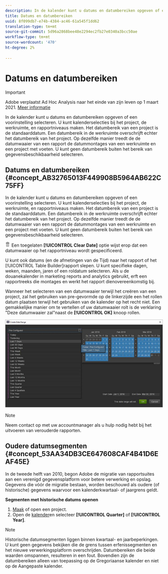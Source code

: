 ```yaml
---
description: In de kalender kunt u datums en datumbereiken opgeven of een voorinstelling selecteren. U kunt kalenderselecties bij het project, de werkruimte, en rapportniveaus maken. Het datumbereik van een project is de standaarddatum. Een datumbereik in de werkruimte overschrijft echter het datumbereik van het project. Op dezelfde manier treedt de de datumwaaier van een rapport de datummontages van een werkruimte en een project met voeten. U kunt geen datumbereik buiten het bereik van gegevensbeschikbaarheid selecteren.
title: Datums en datumbereiken
uuid: 8f099db7-e74b-4384-ac46-61a545f1dd62
translation-type: tm+mt
source-git-commit: 5d96a2868bee48e2294ec2fb27e0340a3bcc50ae
workflow-type: tm+mt
source-wordcount: '470'
ht-degree: 2%

---
```



# Datums en datumbereiken

>[!IMPORTANT]
>
>Adobe verplaatst Ad Hoc Analysis naar het einde van zijn leven op 1 maart 2021. [Meer informatie](https://adobe.ly/discoverworkspace)

In de kalender kunt u datums en datumbereiken opgeven of een voorinstelling selecteren. U kunt kalenderselecties bij het project, de werkruimte, en rapportniveaus maken. Het datumbereik van een project is de standaarddatum. Een datumbereik in de werkruimte overschrijft echter het datumbereik van het project. Op dezelfde manier treedt de de datumwaaier van een rapport de datummontages van een werkruimte en een project met voeten. U kunt geen datumbereik buiten het bereik van gegevensbeschikbaarheid selecteren.

## Datums en datumbereiken {#concept_AB32765013F449908B5964AB622C75FF}

In de kalender kunt u datums en datumbereiken opgeven of een voorinstelling selecteren. U kunt kalenderselecties bij het project, de werkruimte, en rapportniveaus maken. Het datumbereik van een project is de standaarddatum. Een datumbereik in de werkruimte overschrijft echter het datumbereik van het project. Op dezelfde manier treedt de de datumwaaier van een rapport de datummontages van een werkruimte en een project met voeten. U kunt geen datumbereik buiten het bereik van gegevensbeschikbaarheid selecteren.

![](assets/Delete_Standard.png) Een toegelaten **[!UICONTROL Clear Date]** optie wijst erop dat een datumwaaier op het rapportniveau wordt gespecificeerd.

U kunt ook datums (en de afmetingen van de Tijd) naar het rapport of het [!UICONTROL Table Builder]rapport slepen. U kunt specifieke dagen, weken, maanden, jaren of een roldatum selecteren. Als u de douanekalender in marketing reports and analytics gebruikt, erft een rapportreeks die montages en werkt het rapport dienovereenkomstig bij.

Wanneer het selecteren van een datumwaaier terwijl het creëren van een project, zal het gebruiken van pre-gevormde op de linkerzijde een het rollen datum plaatsen terwijl het gebruiken van de kalender op het recht niet. Een gemakkelijke manier om te vertellen of uw datumwaaier rolt is de verklaring &quot;Deze datumwaaier zal&quot;naast de **[!UICONTROL OK]** knoop rollen.

![](assets/daterange.jpeg)

>[!NOTE]
>
>Neem contact op met uw accountmanager als u hulp nodig hebt bij het uitvoeren van verouderde rapporten.

## Oudere datumsegmenten {#concept_53AA34DB3CE647608CAF4B41D6EAF45E}

In de tweede helft van 2010, begon Adobe de migratie van rapportsuites aan een verenigd gegevensplatform voor betere verwerking en opslag. Gegevens die vóór de migratie bestaan, worden beschouwd als oudere (of historische) gegevens waarvoor een kalenderkwartaal- of jaargrens geldt.

<!-- 

c_legacy_data.xml

 -->

**Segmenten met historische datums openen**

1. [Maak](/help/analyze/ad-hoc-analysis/c-getting-started.md) of open een project.
1. Open de [kalender](/help/analyze/ad-hoc-analysis/c-dates.md)en selecteer **[!UICONTROL Quarter]** of **[!UICONTROL Year]**.

>[!NOTE]
>
>Historische datumsegmenten liggen binnen kwartaal- en jaarbeperkingen. U kunt geen gegevens bekijken die de grens tussen erfenissegmenten en het nieuwe verwerkingsplatform overschrijden. Datumbereiken die beide waarden omspannen, resulteren in een fout. Bovendien zijn de datumbereiken alleen van toepassing op de Gregoriaanse kalender en niet op de Aangepaste kalender.

